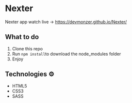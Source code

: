 # Nexter

Nexter app watch live -> https://devmonzer.github.io/Nexter/ 

## What to do 
1. Clone this repo    
2. Run `npm install`to download the node_modules folder   
3. Enjoy
 
## Technologies ⚙️

* HTML5  
* CSS3
* SASS

 
